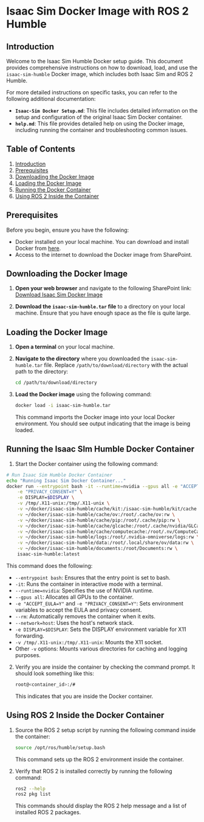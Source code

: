 # Isaac Sim Docker Image with ROS 2 Humble

## Introduction

Welcome to the Isaac Sim Humble Docker setup guide. This document provides comprehensive instructions on how to download, load, and use the `isaac-sim-humble` Docker image, which includes both Isaac Sim and ROS 2 Humble. 

For more detailed instructions on specific tasks, you can refer to the following additional documentation:
- **`Isaac-Sim Docker Setup.md`**: This file includes detailed information on the setup and configuration of the original Isaac Sim Docker container.
- **`help.md`**: This file provides detailed help on using the Docker image, including running the container and troubleshooting common issues.

## Table of Contents

1. [Introduction](#introduction)
2. [Prerequisites](#prerequisites)
2. [Downloading the Docker Image](#downloading-the-docker-image)
3. [Loading the Docker Image](#loading-the-docker-image)
4. [Running the Docker Container](#running-the-docker-container)
5. [Using ROS 2 Inside the Container](#using-ros-2-inside-the-container)

## Prerequisites

Before you begin, ensure you have the following:
- Docker installed on your local machine. You can download and install Docker from [here](https://www.docker.com/products/docker-desktop).
- Access to the internet to download the Docker image from SharePoint.

## Downloading the Docker Image

1. **Open your web browser** and navigate to the following SharePoint link:
   [Download Isaac Sim Docker Image](https://livemanchesterac.sharepoint.com/:u:/r/sites/UOM-FSE-EEE-REEL-at-RAICo/Shared%20Documents/General/REEL/Software/Docker_Images/isaac-sim-humble.tar?csf=1&web=1&e=AC90V3)

2. **Download the `isaac-sim-humble.tar` file** to a directory on your local machine. Ensure that you have enough space as the file is quite large.

## Loading the Docker Image

1. **Open a terminal** on your local machine.

2. **Navigate to the directory** where you downloaded the `isaac-sim-humble.tar` file. Replace `/path/to/download/directory` with the actual path to the directory:
   ```sh
   cd /path/to/download/directory
    ```
3. **Load the Docker image** using the following command:
   ```sh
   docker load -i isaac-sim-humble.tar
   ```
    This command imports the Docker image into your local Docker environment. You should see output indicating that the image is being loaded.

## Running the Isaac SIm Humble Docker Container

1. Start the Docker container using the following command:

```bash
# Run Isaac Sim Humble Docker Container
echo "Running Isaac Sim Docker Container..."
docker run --entrypoint bash -it --runtime=nvidia --gpus all -e "ACCEPT_EULA=Y" --rm --network=host \
    -e "PRIVACY_CONSENT=Y" \
    -e DISPLAY=$DISPLAY \
    -v /tmp/.X11-unix:/tmp/.X11-unix \
    -v ~/docker/isaac-sim-humble/cache/kit:/isaac-sim-humble/kit/cache:rw \
    -v ~/docker/isaac-sim-humble/cache/ov:/root/.cache/ov:rw \
    -v ~/docker/isaac-sim-humble/cache/pip:/root/.cache/pip:rw \
    -v ~/docker/isaac-sim-humble/cache/glcache:/root/.cache/nvidia/GLCache:rw \
    -v ~/docker/isaac-sim-humble/cache/computecache:/root/.nv/ComputeCache:rw \
    -v ~/docker/isaac-sim-humble/logs:/root/.nvidia-omniverse/logs:rw \
    -v ~/docker/isaac-sim-humble/data:/root/.local/share/ov/data:rw \
    -v ~/docker/isaac-sim-humble/documents:/root/Documents:rw \
    isaac-sim-humble:latest
```

This command does the following:

- `--entrypoint bash`: Ensures that the entry point is set to bash.
- `-it`: Runs the container in interactive mode with a terminal.
- `--runtime=nvidia`: Specifies the use of NVIDIA runtime.
- `--gpus all`: Allocates all GPUs to the container.
- `-e "ACCEPT_EULA=Y"` and `-e "PRIVACY_CONSENT=Y"`: Sets environment variables to accept the EULA and privacy consent.
- `--rm`: Automatically removes the container when it exits.
- `--network=host`: Uses the host's network stack.
- `-e DISPLAY=$DISPLAY`: Sets the DISPLAY environment variable for X11 forwarding.
- `-v /tmp/.X11-unix:/tmp/.X11-unix`: Mounts the X11 socket.
- Other `-v` options: Mounts various directories for caching and logging purposes.

2. Verify you are inside the container by checking the command prompt. It should look something like this:
    ```sh
    root@<container_id>:/#
    ```
    This indicates that you are inside the Docker container.

## Using ROS 2 Inside the Docker Container

1. Source the ROS 2 setup script by running the following command inside the container:
    ```sh
    source /opt/ros/humble/setup.bash
    ```
    This command sets up the ROS 2 environment inside the container.

2. Verify that ROS 2 is installed correctly by running the following command:
    ```sh
    ros2 --help
    ros2 pkg list
    ```
    This commands should display the ROS 2 help message and a list of installed ROS 2 packages.

